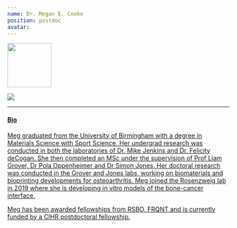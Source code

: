```yaml
---
name: Dr. Megan E. Cooke
position: postdoc
avatar:
---
```

<img width="100" src="{{site.baseurl}}/images/people/{{page.avatar}}" data-action="zoom">

<a href="https://twitter.com/rosenzweig_lab"><i class="fa fa-twitter"></i></a>
<a href="mailto:derek.rosenzweig@mcgill.ca"><i class="fa fa-envelope-o"></i></a>
<a href="https://www.linkedin.com/in/derekrosenzweigphd/"><i class="fab fa-linked-in"></i></a>
<a href="https://scholar.google.com/citations?hl=en&user=jUzBxPMAAAAJ"><i class="ai ai-google-scholar-square"></i></a>
<a href="https://orcid.org/0000-0001-5254-7559">
  <img src="{{ site.url }}/images/logo/ORCID.png">


<hr>

#### Bio
Meg graduated from the University of Birmingham with a degree in Materials Science with Sport Science.
Her undergrad research was conducted in both the laboratories of Dr. Mike Jenkins and Dr. Felicity deCogan. She then completed an MSc under the supervision of Prof Liam Grover, Dr Pola Oppenheimer and Dr Simon Jones. Her doctoral research was conducted in the Grover and Jones labs, working on biomaterials and bioprinting developments for osteoarthritis. Meg joined the Rosenzweig lab in 2019 where she is developing in vitro models of the bone-cancer interface.

Meg has been awarded fellowships from RSBO, FRQNT and is currently funded by a CIHR postdoctoral fellowship.
